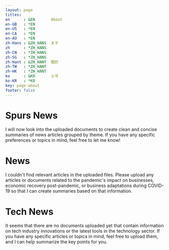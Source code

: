 ```yaml
---
layout: page
titles:
en      : &EN       About
en-GB   : *EN
en-US   : *EN
en-CA   : *EN
en-AU   : *EN
zh-Hans : &ZH_HANS  关于
zh      : *ZH_HANS
zh-CN   : *ZH_HANS
zh-SG   : *ZH_HANS
zh-Hant : &ZH_HANT  關於
zh-TW   : *ZH_HANT
zh-HK   : *ZH_HANT
ko      : &KO       소개
ko-KR   : *KO
key: page-about
footer: false
---
```



# Spurs News

I will now look into the uploaded documents to create clean and concise summaries of news articles grouped by theme. If you have any specific preferences or topics in mind, feel free to let me know!

# News

I couldn't find relevant articles in the uploaded files. Please upload any articles or documents related to the pandemic's impact on businesses, economic recovery post-pandemic, or business adaptations during COVID-19 so that I can create summaries based on that information.

# Tech News

It seems that there are no documents uploaded yet that contain information on tech industry innovations or the latest tools in the technology sector. If you have any specific articles or topics in mind, feel free to upload them, and I can help summarize the key points for you.

